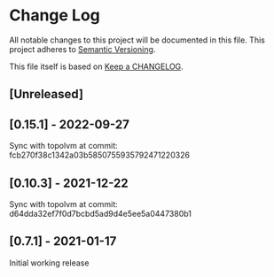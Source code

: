 # Change Log

All notable changes to this project will be documented in this file.
This project adheres to [Semantic Versioning](http://semver.org/).

This file itself is based on [Keep a CHANGELOG](https://keepachangelog.com/en/0.3.0/).

## [Unreleased]

## [0.15.1] - 2022-09-27

Sync with topolvm at commit: fcb270f38c1342a03b5850755935792471220326

## [0.10.3] - 2021-12-22

Sync with topolvm at commit: d64dda32ef7f0d7bcbd5ad9d4e5ee5a0447380b1

## [0.7.1] - 2021-01-17

Initial working release
